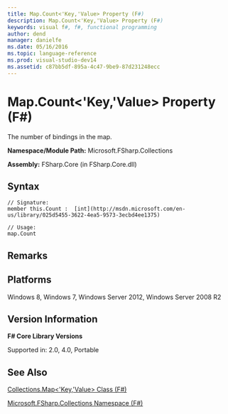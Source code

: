 ```yaml
---
title: Map.Count<'Key,'Value> Property (F#)
description: Map.Count<'Key,'Value> Property (F#)
keywords: visual f#, f#, functional programming
author: dend
manager: danielfe
ms.date: 05/16/2016
ms.topic: language-reference
ms.prod: visual-studio-dev14
ms.assetid: c87bb5df-895a-4c47-9be9-87d231248ecc 
---
```


# Map.Count<'Key,'Value> Property (F#)

The number of bindings in the map.

**Namespace/Module Path:** Microsoft.FSharp.Collections

**Assembly:** FSharp.Core (in FSharp.Core.dll)


## Syntax

```
// Signature:
member this.Count :  [int](http://msdn.microsoft.com/en-us/library/025d5455-3622-4ea5-9573-3ecbd4ee1375) 

// Usage:
map.Count
```

## Remarks

## Platforms
Windows 8, Windows 7, Windows Server 2012, Windows Server 2008 R2


## Version Information
**F# Core Library Versions**

Supported in: 2.0, 4.0, Portable




## See Also
[Collections.Map&#60;'Key,'Value&#62; Class &#40;F&#35;&#41;](Collections.Map%5B%27Key%2C%27Value%5D-Class-%5BFSharp%5D.md)

[Microsoft.FSharp.Collections Namespace &#40;F&#35;&#41;](Microsoft.FSharp.Collections-Namespace-%5BFSharp%5D.md)

